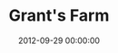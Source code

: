 ---
layout: post
date:   2012-09-29 00:00:00
title: Grant's Farm
categories: fun
picture: /assets/fun/stonemountain.jpg
summary: September 29, 2012</br>The "Confederate Mount Rushmore", Stone Mountain, GA
---